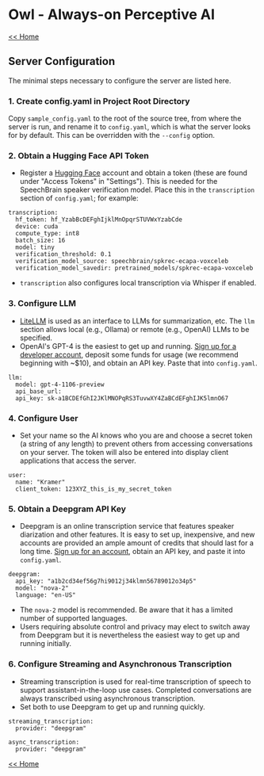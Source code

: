 # Owl - Always-on Perceptive AI

[<< Home](../README.md)

## Server Configuration

The minimal steps necessary to configure the server are listed here.

### 1. Create config.yaml in Project Root Directory

Copy `sample_config.yaml` to the root of the source tree, from where the server is run, and rename
it to `config.yaml`, which is what the server looks for by default. This can be overridden with the
`--config` option.

### 2. Obtain a Hugging Face API Token

- Register a [Hugging Face](https://huggingface.co) account and obtain a token (these are found under "Access Tokens" in "Settings"). This is needed for the SpeechBrain speaker verification model. Place this in the `transcription` section of `config.yaml`; for example:

```
transcription:
  hf_token: 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
  device: cuda
  compute_type: int8
  batch_size: 16
  model: tiny
  verification_threshold: 0.1
  verification_model_source: speechbrain/spkrec-ecapa-voxceleb
  verification_model_savedir: pretrained_models/spkrec-ecapa-voxceleb
```

- `transcription` also configures local transcription via Whisper if enabled.

### 3. Configure LLM

- [LiteLLM](https://litellm.ai/) is used as an interface to LLMs for summarization, etc. The `llm` section allows local (e.g., Ollama) or remote (e.g., OpenAI) LLMs to be specified.
- OpenAI's GPT-4 is the easiest to get up and running. [Sign up for a developer account](https://platform.openai.com/), deposit some funds for usage (we recommend beginning with ~$10), and obtain an API key. Paste that into `config.yaml`.

```
llm:
  model: gpt-4-1106-preview
  api_base_url:
  api_key: sk-a1BCDEfGhI2JKlMNOPqRS3TuvwXY4ZaBCdEFghIJK5lmnO67
```

### 4. Configure User

- Set your name so the AI knows who you are and choose a secret token (a string of any length) to prevent others from accessing conversations on your server. The token will also be entered into display client applications that access the server.

```
user:
  name: "Kramer"
  client_token: 123XYZ_this_is_my_secret_token
```

### 5. Obtain a Deepgram API Key

- Deepgram is an online transcription service that features speaker diarization and other features. It is easy to set up, inexpensive, and new accounts are provided an ample amount of credits that should last for a long time. [Sign up for an account](https://deepgram.com/), obtain an API key, and paste it into `config.yaml`.

```
deepgram:
  api_key: "a1b2cd34ef56g7hi9012j34klmn56789012o34p5"
  model: "nova-2"
  language: "en-US"
```

- The `nova-2` model is recommended. Be aware that it has a limited number of supported languages.
- Users requiring absolute control and privacy may elect to switch away from Deepgram but it is nevertheless the easiest way to get up and running initially.

### 6. Configure Streaming and Asynchronous Transcription

- Streaming transcription is used for real-time transcription of speech to support assistant-in-the-loop use cases. Completed conversations are always transcribed using asynchronous transcription.
- Set both to use Deepgram to get up and running quickly.

```
streaming_transcription:
  provider: "deepgram"

async_transcription:
  provider: "deepgram"
```

[<< Home](../README.md)